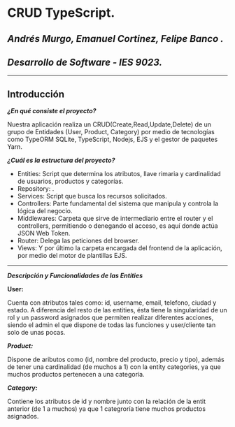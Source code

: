 # **CRUD TypeScript**.
## *Andrés Murgo, Emanuel Cortinez, Felipe Banco .*
## *Desarrollo de Software - IES 9023.*
- - -
## **Introducción**

***¿En qué consiste el proyecto?***

Nuestra aplicación realiza un CRUD(Create,Read,Update,Delete) de un grupo de Entidades (User, Product, Category) por medio de tecnologías como TypeORM SQLite, TypeScript, Nodejs, EJS y el gestor de paquetes Yarn.

***¿Cuál es la estructura del proyecto?***
 
* Entities: Script que determina los atributos, llave rimaria y cardinalidad de usuarios, productos y categorías.
* Repository: .
* Services: Script que busca los recursos solicitados.
* Controllers: Parte fundamental del sistema que manipula y controla la lógica del negocio.
* Middlewares: Carpeta que sirve de intermediario entre el router y el controllers, permitiendo o denegando el acceso, es aquí donde actúa JSON Web Token.
* Router: Delega las peticiones del browser.
* Views: Y por último la carpeta encargada del frontend de la aplicación, por medio del motor de plantillas EJS.

- - -

***Descripción y Funcionalidades de las Entities***

**User:**

Cuenta con atributos tales como: id, username, email, telefono, ciudad y estado. A diferencia del resto de las entities, ésta tiene la singularidad de un rol y un password asignados que permiten realizar diferentes acciones, siendo el admin el que dispone de todas las funciones y user/cliente tan solo de unas pocas.

***Product:***

Dispone de aributos como (id, nombre del producto, precio y tipo), además de tener una cardinalidad (de muchos a 1) con la entity categories, ya que muchos productos pertenecen a una categoría. 

***Category:*** 

Contiene los atributos de id y nombre junto con la relación de la entit anterior (de 1 a muchos) ya que 1 categroría tiene muchos productos asignados.
